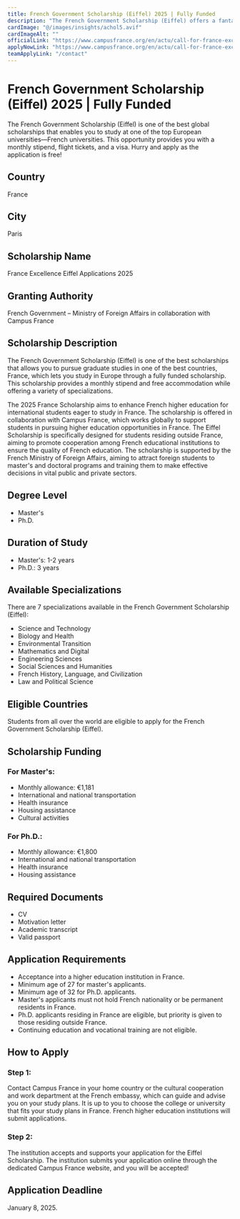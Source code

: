 ```yaml
---
title: French Government Scholarship (Eiffel) 2025 | Fully Funded
description: "The French Government Scholarship (Eiffel) offers a fantastic opportunity to study at top French universities, providing a monthly stipend, flight tickets, and a visa. Apply now for free!"
cardImage: "@/images/insights/achol5.avif"  
cardImageAlt: ""
officialLink: "https://www.campusfrance.org/en/actu/call-for-france-excellence-eiffel-applications-2025"
applyNowLink: "https://www.campusfrance.org/en/actu/call-for-france-excellence-eiffel-applications-2025"
teamApplyLink: "/contact"
---
```



# French Government Scholarship (Eiffel) 2025 | Fully Funded

The French Government Scholarship (Eiffel) is one of the best global scholarships that enables you to study at one of the top European universities—French universities. This opportunity provides you with a monthly stipend, flight tickets, and a visa. Hurry and apply as the application is free!

## Country
France

## City
Paris

## Scholarship Name
France Excellence Eiffel Applications 2025

## Granting Authority
French Government – Ministry of Foreign Affairs in collaboration with Campus France

## Scholarship Description
The French Government Scholarship (Eiffel) is one of the best scholarships that allows you to pursue graduate studies in one of the best countries, France, which lets you study in Europe through a fully funded scholarship. This scholarship provides a monthly stipend and free accommodation while offering a variety of specializations.

The 2025 France Scholarship aims to enhance French higher education for international students eager to study in France. The scholarship is offered in collaboration with Campus France, which works globally to support students in pursuing higher education opportunities in France. The Eiffel Scholarship is specifically designed for students residing outside France, aiming to promote cooperation among French educational institutions to ensure the quality of French education. The scholarship is supported by the French Ministry of Foreign Affairs, aiming to attract foreign students to master's and doctoral programs and training them to make effective decisions in vital public and private sectors.

## Degree Level
- Master's
- Ph.D.

## Duration of Study
- Master's: 1-2 years
- Ph.D.: 3 years

## Available Specializations
There are 7 specializations available in the French Government Scholarship (Eiffel):
- Science and Technology
- Biology and Health
- Environmental Transition
- Mathematics and Digital
- Engineering Sciences
- Social Sciences and Humanities
- French History, Language, and Civilization
- Law and Political Science

## Eligible Countries
Students from all over the world are eligible to apply for the French Government Scholarship (Eiffel).

## Scholarship Funding
### For Master's:
- Monthly allowance: €1,181
- International and national transportation
- Health insurance
- Housing assistance
- Cultural activities

### For Ph.D.:
- Monthly allowance: €1,800
- International and national transportation
- Health insurance
- Housing assistance

## Required Documents
- CV 
- Motivation letter
- Academic transcript
- Valid passport

## Application Requirements
- Acceptance into a higher education institution in France.
- Minimum age of 27 for master's applicants.
- Minimum age of 32 for Ph.D. applicants.
- Master's applicants must not hold French nationality or be permanent residents in France.
- Ph.D. applicants residing in France are eligible, but priority is given to those residing outside France.
- Continuing education and vocational training are not eligible.

## How to Apply
### Step 1:
Contact Campus France in your home country or the cultural cooperation and work department at the French embassy, which can guide and advise you on your study plans. It is up to you to choose the college or university that fits your study plans in France. French higher education institutions will submit applications.

### Step 2:
The institution accepts and supports your application for the Eiffel Scholarship. The institution submits your application online through the dedicated Campus France website, and you will be accepted!

## Application Deadline
January 8, 2025.

